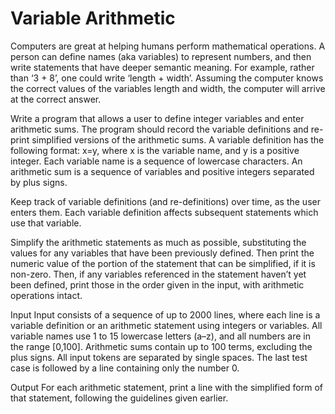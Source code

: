 # Variable Arithmetic
Computers are great at helping humans perform mathematical operations. A person can define names (aka variables) to represent numbers, and then write statements that have deeper semantic meaning. For example, rather than ‘3 + 8’, one could write ‘length + width’. Assuming the computer knows the correct values of the variables length and width, the computer will arrive at the correct answer.

Write a program that allows a user to define integer variables and enter arithmetic sums. The program should record the variable definitions and re-print simplified versions of the arithmetic sums. A variable definition has the following format: x=y, where x is the variable name, and y is a positive integer. Each variable name is a sequence of lowercase characters. An arithmetic sum is a sequence of variables and positive integers separated by plus signs.

Keep track of variable definitions (and re-definitions) over time, as the user enters them. Each variable definition affects subsequent statements which use that variable.

Simplify the arithmetic statements as much as possible, substituting the values for any variables that have been previously defined. Then print the numeric value of the portion of the statement that can be simplified, if it is non-zero. Then, if any variables referenced in the statement haven’t yet been defined, print those in the order given in the input, with arithmetic operations intact.

Input
Input consists of a sequence of up to 2000 lines, where each line is a variable definition or an arithmetic statement using integers or variables. All variable names use 1 to 15 lowercase letters (a–z), and all numbers are in the range [0,100]. Arithmetic sums contain up to 100 terms, excluding the plus signs. All input tokens are separated by single spaces. The last test case is followed by a line containing only the number 0.

Output
For each arithmetic statement, print a line with the simplified form of that statement, following the guidelines given earlier.